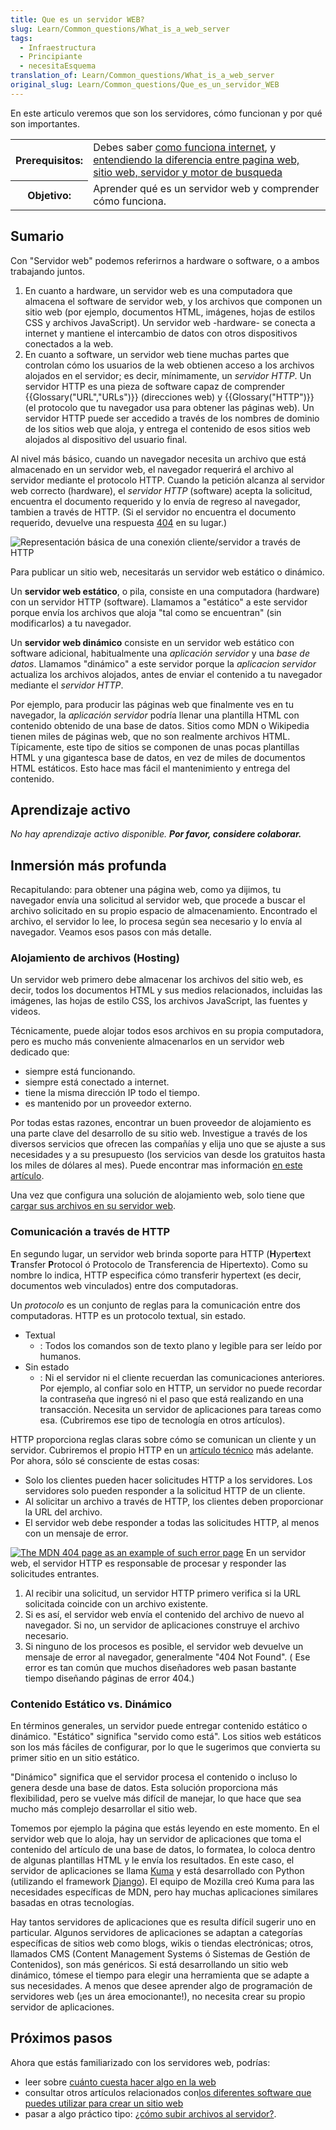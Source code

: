 ```yaml
---
title: Que es un servidor WEB?
slug: Learn/Common_questions/What_is_a_web_server
tags:
  - Infraestructura
  - Principiante
  - necesitaEsquema
translation_of: Learn/Common_questions/What_is_a_web_server
original_slug: Learn/Common_questions/Que_es_un_servidor_WEB
---
```

En este articulo veremos que son los servidores, cómo funcionan y por qué son importantes.

<table>
  <tbody>
    <tr>
      <th scope="row">Prerequisitos:</th>
      <td>
        Debes saber
        <a href="/en-US/docs/Learn/How_the_Internet_works"
          >como funciona internet</a
        >, y
        <a href="/en-US/docs/Learn/page_vs_site_vs_server_vs_search_engine"
          >entendiendo la diferencia entre pagina web, sitio web, servidor y
          motor de busqueda</a
        >
      </td>
    </tr>
    <tr>
      <th scope="row">Objetivo:</th>
      <td>Aprender qué es un servidor web y comprender cómo funciona.</td>
    </tr>
  </tbody>
</table>

## Sumario

Con "Servidor web" podemos referirnos a hardware o software, o a ambos trabajando juntos.

1. En cuanto a hardware, un servidor web es una computadora que almacena el software de servidor web, y los archivos que componen un sitio web (por ejemplo, documentos HTML, imágenes, hojas de estilos CSS y archivos JavaScript). Un servidor web -hardware- se conecta a internet y mantiene el intercambio de datos con otros dispositivos conectados a la web.
2. En cuanto a software, un servidor web tiene muchas partes que controlan cómo los usuarios de la web obtienen acceso a los archivos alojados en el servidor; es decir, mínimamente, un _servidor HTTP_. Un servidor HTTP es una pieza de software capaz de comprender {{Glossary("URL","URLs")}} (direcciones web) y {{Glossary("HTTP")}} (el protocolo que tu navegador usa para obtener las páginas web). Un servidor HTTP puede ser accedido a través de los nombres de dominio de los sitios web que aloja, y entrega el contenido de esos sitios web alojados al dispositivo del usuario final.

Al nivel más básico, cuando un navegador necesita un archivo que está almacenado en un servidor web, el navegador requerirá el archivo al servidor mediante el protocolo HTTP. Cuando la petición alcanza al servidor web correcto (hardware), el _servidor HTTP_ (software) acepta la solicitud, encuentra el documento requerido y lo envía de regreso al navegador, tambien a través de HTTP. (Si el servidor no encuentra el documento requerido, devuelve una respuesta [404](/es/docs/Web/HTTP/Status/404) en su lugar.)

![Representación básica de una conexión cliente/servidor a través de HTTP](https://mdn.mozillademos.org/files/8659/web-server.svg)

Para publicar un sitio web, necesitarás un servidor web estático o dinámico.

Un **servidor web estático**, o pila, consiste en una computadora (hardware) con un servidor HTTP (software). Llamamos a "estático" a este servidor porque envía los archivos que aloja "tal como se encuentran" (sin modificarlos) a tu navegador.

Un **servidor web dinámico** consiste en un servidor web estático con software adicional, habitualmente una _aplicación servidor_ y una _base de datos_. Llamamos "dinámico" a este servidor porque la _aplicacion servidor_ actualiza los archivos alojados, antes de enviar el contenido a tu navegador mediante el _servidor HTTP_.

Por ejemplo, para producir las páginas web que finalmente ves en tu navegador, la _aplicación servidor_ podría llenar una plantilla HTML con contenido obtenido de una base de datos. Sitios como MDN o Wikipedia tienen miles de páginas web, que no son realmente archivos HTML. Típicamente, este tipo de sitios se componen de unas pocas plantillas HTML y una gigantesca base de datos, en vez de miles de documentos HTML estáticos. Esto hace mas fácil el mantenimiento y entrega del contenido.

## Aprendizaje activo

_No hay aprendizaje activo disponible. [](https://developer.mozilla.org/es/docs/MDN/Getting_started) **Por favor, considere colaborar.**_

## Inmersión más profunda

Recapitulando: para obtener una página web, como ya dijimos, tu navegador envía una solicitud al servidor web, que procede a buscar el archivo solicitado en su propio espacio de almacenamiento. Encontrado el archivo, el servidor lo lee, lo procesa según sea necesario y lo envía al navegador. Veamos esos pasos con más detalle.

### Alojamiento de archivos (Hosting)

Un servidor web primero debe almacenar los archivos del sitio web, es decir, todos los documentos HTML y sus medios relacionados, incluidas las imágenes, las hojas de estilo CSS, los archivos JavaScript, las fuentes y videos.

Técnicamente, puede alojar todos esos archivos en su propia computadora, pero es mucho más conveniente almacenarlos en un servidor web dedicado que:

- siempre está funcionando.
- siempre está conectado a internet.
- tiene la misma dirección IP todo el tiempo.
- es mantenido por un proveedor externo.

Por todas estas razones, encontrar un buen proveedor de alojamiento es una parte clave del desarrollo de su sitio web. Investigue a través de los diversos servicios que ofrecen las compañías y elija uno que se ajuste a sus necesidades y a su presupuesto (los servicios van desde los gratuitos hasta los miles de dólares al mes). Puede encontrar mas información [en este artículo](https://developer.mozilla.org/en-US/Learn/How_much_does_it_cost#Hosting).

Una vez que configura una solución de alojamiento web, solo tiene que [cargar sus archivos en su servidor web](/es/docs/Learn/Upload_files_to_a_web_server).

### Comunicación a través de HTTP

En segundo lugar, un servidor web brinda soporte para HTTP (**H**yper**t**ext **T**ransfer **P**rotocol ó Protocolo de Transferencia de Hipertexto). Como su nombre lo indica, HTTP especifica cómo transferir hypertext (es decir, documentos web vinculados) entre dos computadoras.

Un _protocolo_ es un conjunto de reglas para la comunicación entre dos computadoras. HTTP es un protocolo textual, sin estado.

- Textual
  - : Todos los comandos son de texto plano y legible para ser leído por humanos.
- Sin estado
  - : Ni el servidor ni el cliente recuerdan las comunicaciones anteriores. Por ejemplo, al confiar solo en HTTP, un servidor no puede recordar la contraseña que ingresó ni el paso que está realizando en una transacción. Necesita un servidor de aplicaciones para tareas como esa. (Cubriremos ese tipo de tecnología en otros artículos).

HTTP proporciona reglas claras sobre cómo se comunican un cliente y un servidor. Cubriremos el propio HTTP en un [artículo técnico](https://developer.mozilla.org/en-US/docs/Web/HTTP) más adelante. Por ahora, sólo sé consciente de estas cosas:

- Solo los clientes pueden hacer solicitudes HTTP a los servidores. Los servidores solo pueden responder a la solicitud HTTP de un cliente.
- Al solicitar un archivo a través de HTTP, los clientes deben proporcionar la URL del archivo.
- El servidor web debe responder a todas las solicitudes HTTP, al menos con un mensaje de error.

[![The MDN 404 page as an example of such error page](https://mdn.mozillademos.org/files/8661/mdn-404.jpg)](https://developer.mozilla.org/en-US/404) En un servidor web, el servidor HTTP es responsable de procesar y responder las solicitudes entrantes.

1. Al recibir una solicitud, un servidor HTTP primero verifica si la URL solicitada coincide con un archivo existente.
2. Si es así, el servidor web envía el contenido del archivo de nuevo al navegador. Si no, un servidor de aplicaciones construye el archivo necesario.
3. Si ninguno de los procesos es posible, el servidor web devuelve un mensaje de error al navegador, generalmente "404 Not Found". ( Ese error es tan común que muchos diseñadores web pasan bastante tiempo diseñando páginas de error 404.)

### Contenido Estático vs. Dinámico

En términos generales, un servidor puede entregar contenido estático o dinámico. "Estático" significa "servido como está". Los sitios web estáticos son los más fáciles de configurar, por lo que le sugerimos que convierta su primer sitio en un sitio estático.

"Dinámico" significa que el servidor procesa el contenido o incluso lo genera desde una base de datos. Esta solución proporciona más flexibilidad, pero se vuelve más difícil de manejar, lo que hace que sea mucho más complejo desarrollar el sitio web.

Tomemos por ejemplo la página que estás leyendo en este momento. En el servidor web que lo aloja, hay un servidor de aplicaciones que toma el contenido del artículo de una base de datos, lo formatea, lo coloca dentro de algunas plantillas HTML y le envía los resultados. En este caso, el servidor de aplicaciones se llama [Kuma](/es/docs/MDN/Kuma) y está desarrollado con Python (utilizando el framework [Django](https://www.djangoproject.com/)). El equipo de Mozilla creó Kuma para las necesidades específicas de MDN, pero hay muchas aplicaciones similares basadas en otras tecnologías.

Hay tantos servidores de aplicaciones que es resulta difícil sugerir uno en particular. Algunos servidores de aplicaciones se adaptan a categorías específicas de sitios web como blogs, wikis o tiendas electrónicas; otros, llamados CMS (Content Management Systems ó Sistemas de Gestión de Contenidos), son más genéricos. Si está desarrollando un sitio web dinámico, tómese el tiempo para elegir una herramienta que se adapte a sus necesidades. A menos que desee aprender algo de programación de servidores web (¡es un área emocionante!), no necesita crear su propio servidor de aplicaciones.

## Próximos pasos

Ahora que estás familiarizado con los servidores web, podrías:

- leer sobre [cuánto cuesta hacer algo en la web](/es/docs/Learn/How_much_does_it_cost)
- consultar otros artículos relacionados con[los diferentes software que puedes utilizar para crear un sitio web](/es/docs/Learn/What_software_do_I_need)
- pasar a algo práctico tipo: [¿cómo subir archivos al servidor?](/es/docs/Learn/Upload_files_to_a_web_server).
